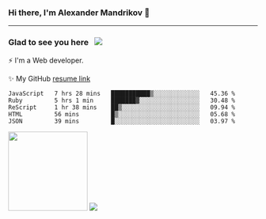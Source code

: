 ### Hi there, I'm Alexander Mandrikov 👋

- - -

### Glad to see you here &nbsp; ![](https://komarev.com/ghpvc/?username=nunsez&color=blue&label=visitors)

⚡ I'm a Web developer.

✨ My GitHub <a href="https://nunsez.github.io/" target="_blank">resume link</a>

<!--
**nunsez/nunsez** is a ✨ _special_ ✨ repository because its `README.md` (this file) appears on your GitHub profile.

Here are some ideas to get you started:

- 🔭 I’m currently working on ...
- 🌱 I’m currently learning ...
- 👯 I’m looking to collaborate on ...
- 🤔 I’m looking for help with ...
- 💬 Ask me about ...
- 📫 How to reach me: ...
- 😄 Pronouns: ...
- ⚡ Fun fact: ...
-->


<!--START_SECTION:waka-->
```text
JavaScript   7 hrs 28 mins   ███████████▒░░░░░░░░░░░░░   45.36 % 
Ruby         5 hrs 1 min     ███████▓░░░░░░░░░░░░░░░░░   30.48 % 
ReScript     1 hr 38 mins    ██▒░░░░░░░░░░░░░░░░░░░░░░   09.94 % 
HTML         56 mins         █▒░░░░░░░░░░░░░░░░░░░░░░░   05.68 % 
JSON         39 mins         █░░░░░░░░░░░░░░░░░░░░░░░░   03.97 % 
```
<!--END_SECTION:waka-->

<span>
<img height="160em" src="https://github-readme-stats.vercel.app/api?username=nunsez&show_icons=true&count_private=true&hide_border=true&hide=issues" />
<img src="https://github-readme-stats.vercel.app/api/top-langs/?username=nunsez&layout=compact&hide_border=true" />
</span>

<!--
[![willianrod's wakatime stats](https://github-readme-stats.vercel.app/api/wakatime?username=nunsez&hide_border=true)](https://github.com/anuraghazra/github-readme-stats)
-->

